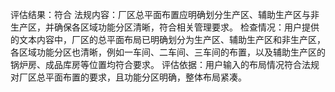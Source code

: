 评估结果：符合
法规内容：厂区总平面布置应明确划分生产区、辅助生产区与非生产区，并确保各区域功能分区清晰，符合相关管理要求。
检查情况：用户提供的文本内容中，厂区的总平面布局已明确划分为生产区、辅助生产区和非生产区，各区域功能分区也清晰，例如一车间、二车间、三车间的布置，以及辅助生产区的锅炉房、成品库房等位置均符合要求。
评估依据：用户输入的布局情况符合法规对厂区总平面布置的要求，且功能分区明确，整体布局紧凑。